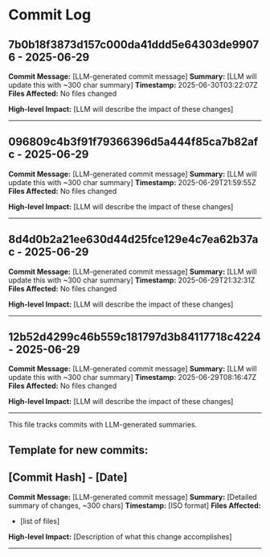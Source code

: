 # Commit Log


## 7b0b18f3873d157c000da41ddd5e64303de99076 - 2025-06-29
**Commit Message:** [LLM-generated commit message]
**Summary:** [LLM will update this with ~300 char summary]
**Timestamp:** 2025-06-30T03:22:07Z
**Files Affected:** 
No files changed

**High-level Impact:**
[LLM will describe the impact of these changes]

---

## 096809c4b3f91f79366396d5a444f85ca7b82afc - 2025-06-29
**Commit Message:** [LLM-generated commit message]
**Summary:** [LLM will update this with ~300 char summary]
**Timestamp:** 2025-06-29T21:59:55Z
**Files Affected:** 
No files changed

**High-level Impact:**
[LLM will describe the impact of these changes]

---

## 8d4d0b2a21ee630d44d25fce129e4c7ea62b37ac - 2025-06-29
**Commit Message:** [LLM-generated commit message]
**Summary:** [LLM will update this with ~300 char summary]
**Timestamp:** 2025-06-29T21:32:31Z
**Files Affected:** 
No files changed

**High-level Impact:**
[LLM will describe the impact of these changes]

---

## 12b52d4299c46b559c181797d3b84117718c4224 - 2025-06-29
**Commit Message:** [LLM-generated commit message]
**Summary:** [LLM will update this with ~300 char summary]
**Timestamp:** 2025-06-29T08:16:47Z
**Files Affected:** 
No files changed

**High-level Impact:**
[LLM will describe the impact of these changes]

---
This file tracks commits with LLM-generated summaries.

## Template for new commits:
## [Commit Hash] - [Date]
**Commit Message:** [LLM-generated commit message]
**Summary:** [Detailed summary of changes, ~300 chars]
**Timestamp:** [ISO format]
**Files Affected:** 
- [list of files]

**High-level Impact:**
[Description of what this change accomplishes]

---
